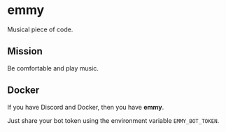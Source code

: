 # emmy

Musical piece of code.

## Mission

Be comfortable and play music.

## Docker

If you have Discord and Docker, then you have **emmy**.

Just share your bot token using the environment variable `EMMY_BOT_TOKEN`.

